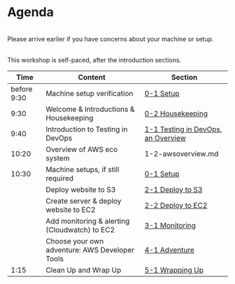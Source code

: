 # Agenda

</br>
Please arrive earlier if you have concerns about your machine or setup.
</br></br>

This workshop is self-paced, after the introduction sections.

| Time  | Content  | Section |
| ------------- |-------------| -------------|
| before 9:30 | Machine setup verification |[0-1 Setup](0-1-Setup.md)|
| 9:30 | Welcome & Introductions & Housekeeping | [0-2 Housekeeping](0-2-housekeeping.md)|
| 9:40  | Introduction to Testing in DevOps |[1-1 Testing in DevOps, an Overview](1-1-TestingInDevOps.md)|
| 10:20 | Overview of AWS eco system | 1-2-awsoverview.md |
| 10:30 | Machine setups, if still required |[0-1 Setup](0-1-Setup.md)|
|  | Deploy website to S3  | [2-1 Deploy to S3](2-1-DeployToS3.md)|
|  | Create server & deploy website to EC2 | [2-2 Deploy to EC2](2-2-DeployEC2Template.md)|
|  | Add monitoring & alerting (Cloudwatch) to EC2 | [3-1 Monitoring](3-1-Monitoring.md)|
|  | Choose your own adventure: AWS Developer Tools | [4-1 Adventure](4-1-Adventure.md)|
| 1:15 | Clean Up and Wrap Up | [5-1 Wrapping Up](5-1-WrappingUp.md)|
